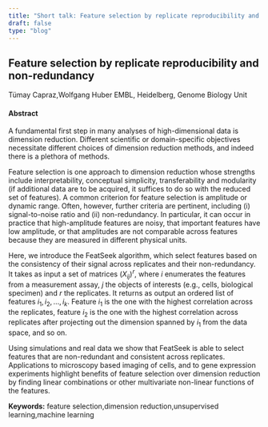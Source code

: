 ```yaml
---
title: "Short talk: Feature selection by replicate reproducibility and non-redundancy"
draft: false
type: "blog"
---
```


## Feature selection by replicate reproducibility and non-redundancy
Tümay Capraz,Wolfgang Huber
EMBL, Heidelberg, Genome Biology Unit
#### Abstract

A fundamental first step in many analyses of high-dimensional data is dimension reduction. Different scientific or domain-specific objectives necessitate different choices of dimension reduction methods, and indeed there is a plethora of methods. 

Feature selection is one approach to dimension reduction whose strengths include interpretability, conceptual simplicity, transferability and modularity (if additional data are to be acquired, it suffices to do so with the reduced set of features). A common criterion for feature selection is amplitude or dynamic range. Often, however, further criteria are pertinent, including (i) signal-to-noise ratio and (ii) non-redundancy. In particular, it can occur in practice that high-amplitude features are noisy, that important features have low amplitude, or that amplitudes are not comparable across features because they are measured in different physical units.

Here, we introduce the FeatSeek algorithm, which select features based on the consistency of their signal across replicates and their non-redundancy. It takes as input a set of matrices $\left(X_{ij}\right)^r$, where $i$ enumerates the features from a measurement assay, $j$ the objects of interests (e.g., cells, biological specimen) and $r$ the replicates. It returns as output an ordered list of features $i_1, i_2, \ldots, i_k$. Feature $i_1$ is the one with the highest correlation across the replicates, feature $i_2$ is the one with the highest correlation across replicates after projecting out the dimension spanned by $i_1$ from the data space, and so on. 

Using simulations and real data we show that FeatSeek is able to select features that are non-redundant and consistent across replicates. Applications to microscopy based imaging of cells, and to gene expression experiments highlight benefits of feature selection over dimension reduction by finding linear combinations or other multivariate non-linear functions of the features.

**Keywords:** feature selection,dimension reduction,unsupervised learning,machine learning
